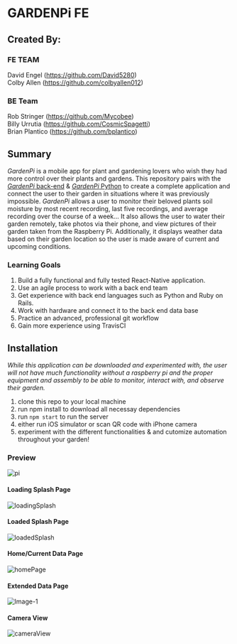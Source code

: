 # GARDENPi FE

## Created By:

### FE TEAM
David Engel (https://github.com/David5280)<br />
Colby Allen (https://github.com/colbyallen012)
### BE Team
Rob Stringer (https://github.com/Mycobee)<br />
Billy Urrutia (https://github.com/CosmicSpagetti)<br />
Brian Plantico (https://github.com/bplantico)
## Summary

*GardenPi* is a mobile app for plant and gardening lovers who wish they had more control over their plants and gardens.  This repository pairs with the [*GardenPi* back-end](https://github.com/Mycobee/garden_pi_be) & [*GardenPi* Python](https://github.com/Mycobee/garden_python) to create a complete application and connect the user to their garden in situations where it was previously impossible.  *GardenPi* allows a user to monitor their beloved plants soil moisture by most recent recording, last five recordings, and average recording over the course of a week... It also allows the user to water their garden remotely, take photos via their phone, and view pictures of their garden taken from the Raspberry Pi.  Additionally, it displays weather data based on their garden location so the user is made aware of current and upcoming conditions.   

### Learning Goals 

1.  Build a fully functional and fully tested React-Native application.
2.  Use an agile process to work with a back end team 
3.  Get experience with back end languages such as Python and Ruby on Rails.
4.  Work with hardware and connect it to the back end data base
5.  Practice an advanced, professional git workflow
6.  Gain more experience using TravisCI


##  Installation
*While this application can be downloaded and experimented with, the user will not have much functionality without a raspberry pi and the proper equipment and assembly to be able to monitor, interact with, and observe their garden.*

1.  clone this repo to your local machine
2.  run npm install to download all necessay dependencies
3.  run ```npm start``` to run the server
4.  either run iOS simulator or scan QR code with iPhone camera
5.  experiment with the different functionalities & and cutomize automation throughout your garden!


###  Preview

![pi](https://user-images.githubusercontent.com/43159025/66160334-273c9a80-e5e7-11e9-813b-d2c405cfb4cd.jpeg)

#### Loading Splash Page
![loadingSplash](https://user-images.githubusercontent.com/46681659/64753222-a4d92300-d4df-11e9-9323-f663f375a1cc.jpg)
 #### Loaded Splash Page
 ![loadedSplash](https://user-images.githubusercontent.com/46681659/64753190-82dfa080-d4df-11e9-8402-3dac68827c20.PNG)
 #### Home/Current Data Page
![homePage](https://user-images.githubusercontent.com/46681659/64753232-b1f61200-d4df-11e9-8615-ee7b3ce18e96.PNG)
 #### Extended Data Page
![Image-1](https://user-images.githubusercontent.com/46681659/64754934-8165a680-d4e6-11e9-90e5-db6db6a8bfbd.jpg)
  #### Camera View
![cameraView](https://user-images.githubusercontent.com/46681659/64753585-f9c96900-d4e0-11e9-8fad-8ef39cb4f82b.PNG)

